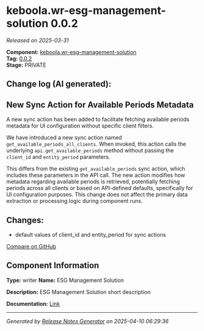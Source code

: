 #  keboola.wr-esg-management-solution 0.0.2

_Released on 2025-03-31_

**Component:** [keboola.wr-esg-management-solution](https://github.com/keboola/component-esg)  
**Tag:** [0.0.2](https://github.com/keboola/component-esg/releases/tag/0.0.2)  
**Stage:** PRIVATE


## Change log (AI generated):
## New Sync Action for Available Periods Metadata

A new sync action has been added to facilitate fetching available periods metadata for UI configuration without specific client filters.

We have introduced a new sync action named `get_available_periods_all_clients`. When invoked, this action calls the underlying `api.get_available_periods` method without passing the `client_id` and `entity_period` parameters.

This differs from the existing `get_available_periods` sync action, which includes these parameters in the API call. The new action modifies how metadata regarding available periods is retrieved, potentially fetching periods across all clients or based on API-defined defaults, specifically for UI configuration purposes. This change does not affect the primary data extraction or processing logic during component runs.



## Changes:



- default values of client_id and entity_period for sync actions 



[Compare on GitHub](https://github.com/keboola/component-esg/compare/0.0.1...0.0.2)



## Component Information
**Type:** writer
**Name:** ESG Management Solution

**Description:** ESG Management Solution short description


**Documentation:** [Link](https://github.com/keboola/component-esg/blob/master/README.md)



---
_Generated by [Release Notes Generator](https://github.com/keboola/release-notes-generator)
on 2025-04-10 06:29:36_